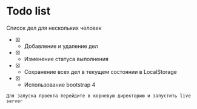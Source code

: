 # Todo list
Список дел для нескольких человек
- [x] - Добавление и удаление дел
- [x] - Изменение статуса выполнения
- [x] - Сохранение всех дел в текущем состоянии в LocalStorage
- [x] - Использование bootstrap 4

`Для запуска проекта перейдите в корневую директорию и запустить live server`
